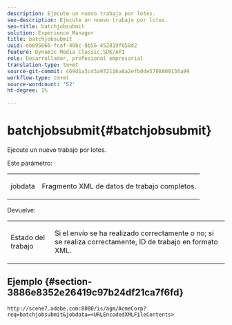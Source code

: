 ```yaml
---
description: Ejecute un nuevo trabajo por lotes.
seo-description: Ejecute un nuevo trabajo por lotes.
seo-title: batchjobsubmit
solution: Experience Manager
title: batchjobsubmit
uuid: eb695666-fcaf-40bc-8b56-452819f058d2
feature: Dynamic Media Classic,SDK/API
role: Desarrollador, profesional empresarial
translation-type: tm+mt
source-git-commit: 469d1a5c43a972116a8a2efb0de5708800130a99
workflow-type: tm+mt
source-wordcount: '52'
ht-degree: 1%

---
```



# batchjobsubmit{#batchjobsubmit}

Ejecute un nuevo trabajo por lotes.

Este parámetro:

<table id="simpletable_11A94D630A21426F9A1CEF5EB3B9E789"> 
 <tr class="strow"> 
  <td class="stentry"> <p> <span class="codeph"> jobdata  </span> </p> </td> 
  <td class="stentry"> <p>Fragmento XML de datos de trabajo completos. </p> </td> 
 </tr> 
</table>

Devuelve:

<table id="simpletable_7C82E4A8520440F5A5ABBC1BCB286AB2"> 
 <tr class="strow"> 
  <td class="stentry"> <p>Estado del trabajo </p> </td> 
  <td class="stentry"> <p>Si el envío se ha realizado correctamente o no; si se realiza correctamente, ID de trabajo en formato XML. </p> </td> 
 </tr> 
</table>

## Ejemplo {#section-3886e8352e26419c97b24df21ca7f6fd}

`http://scene7.adobe.com:8080/is/agm/AcmeCorp?req=batchjobsubmit&jobdata=<URLEncodedXMLFileContents>`
